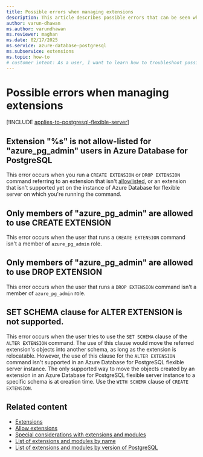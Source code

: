```yaml
---
title: Possible errors when managing extensions
description: This article describes possible errors that can be seen when managing extensions in an Azure Database for PostgreSQL flexible server instance.
author: varun-dhawan
ms.author: varundhawan
ms.reviewer: maghan
ms.date: 02/17/2025
ms.service: azure-database-postgresql
ms.subservice: extensions
ms.topic: how-to
# customer intent: As a user, I want to learn how to troubleshoot possible errors that might occur while managing extensions in an Azure Database for PostgreSQL flexible server instance.
---
```


# Possible errors when managing extensions

[!INCLUDE [applies-to-postgresql-flexible-server](~/reusable-content/ce-skilling/azure/includes/postgresql/includes/applies-to-postgresql-flexible-server.md)]

## Extension "%s" is not allow-listed for "azure_pg_admin" users in Azure Database for PostgreSQL

This error occurs when you run a `CREATE EXTENSION` or `DROP EXTENSION` command referring to an extension that isn't [allowlisted](how-to-allow-extensions.md), or an extension that isn't supported yet on the instance of Azure Database for flexible server on which you're running the command.

## Only members of "azure_pg_admin" are allowed to use CREATE EXTENSION

This error occurs when the user that runs a `CREATE EXTENSION` command isn't a member of `azure_pg_admin` role.

## Only members of "azure_pg_admin" are allowed to use DROP EXTENSION

This error occurs when the user that runs a `DROP EXTENSION` command isn't a member of `azure_pg_admin` role.

## SET SCHEMA clause for ALTER EXTENSION is not supported.

This error occurs when the user tries to use the `SET SCHEMA` clause of the `ALTER EXTENSION` command. The use of this clause would move the referred extension's objects into another schema, as long as the extension is relocatable. However, the use of this clause for the `ALTER EXTENSION` command isn't supported in an Azure Database for PostgreSQL flexible server instance. The only supported way to move the objects created by an extension in an Azure Database for PostgreSQL flexible server instance to a specific schema is at creation time. Use the `WITH SCHEMA` clause of `CREATE EXTENSION`.

## Related content

- [Extensions](concepts-extensions.md)
- [Allow extensions](how-to-allow-extensions.md)
- [Special considerations with extensions and modules](concepts-extensions-considerations.md)
- [List of extensions and modules by name](concepts-extensions-versions.md)
- [List of extensions and modules by version of PostgreSQL](concepts-extensions-by-engine.md)
